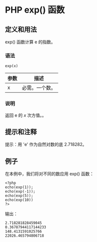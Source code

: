 # PHP exp() 函数



## 定义和用法

exp() 函数计算 e 的指数。

### 语法

```
exp(x)
```

| 参数 | 描述 |
| --- | --- |
| x | 必需。一个数。 |

### 说明

返回 e 的 _x_ 次方值。。

## 提示和注释

提示：用 'e' 作为自然对数的底 2.718282。

## 例子

在本例中，我们将对不同的数应用 exp() 函数：

```
<?php
echo(exp(1));
echo(exp(-1));
echo(exp(5));
echo(exp(10))
?>
```

输出：

```
2.718281828459045
0.36787944117144233
148.4131591025766
22026.465794806718
```



